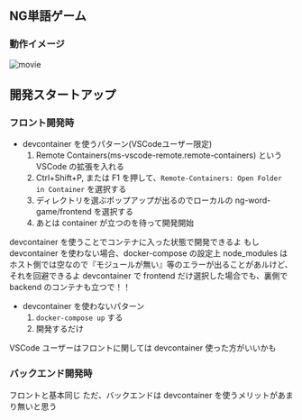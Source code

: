 ## NG単語ゲーム

### 動作イメージ
![movie](https://user-images.githubusercontent.com/14112016/156953821-958daf3d-f18b-452b-8097-ff8d7a092b6c.gif)


## 開発スタートアップ

### フロント開発時
- devcontainer を使うパターン(VSCodeユーザー限定)
  1. Remote Containers(ms-vscode-remote.remote-containers) という VSCode の拡張を入れる
  2. Ctrl+Shift+P, または F1 を押して、`Remote-Containers: Open Folder in Container` を選択する
  3. ディレクトリを選ぶポップアップが出るのでローカルの ng-word-game/frontend を選択する
  4. あとは container が立つのを待って開発開始

devcontainer を使うことでコンテナに入った状態で開発できるよ
もし devcontainer を使わない場合、docker-compose の設定上 node_modules はホスト側では空なので『モジュールが無い』等のエラーが出ることがあルけど、それを回避できるよ
devcontainer で frontend だけ選択した場合でも、裏側で backend のコンテナも立つで！！

- devcontainer を使わないパターン
  1. `docker-compose up` する
  2. 開発するだけ

VSCode ユーザーはフロントに関しては devcontainer 使った方がいいかも

### バックエンド開発時
フロントと基本同じ
ただ、バックエンドは devcontainer を使うメリットがあまり無いと思う
